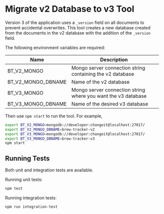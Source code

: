 # Migrate v2 Database to v3 Tool

Version 3 of the application uses a `_version` field on all documents to prevent accidental overwrites. This tool creates a new database created from the documents in the v2 database with the addition of the `_version` field.

The following environment variables are required:

| Name                   | Description                                                   |
| ---------------------- | ------------------------------------------------------------- |
| BT_V2_MONGO            | Mongo server connection string containing the v2 database     |
| BT_V2_MONGO_DBNAME     | Name of the v2 database                                       |
| BT_V3_MONGO            | Mongo server connection string where you want the v3 database |
| BT_V3_MONGO_DBNAME     | Name of the desired v3 database                               |

Then use `npm start` to run the tool. For example,

```bash
export BT_V2_MONGO=mongodb://developer:changeit@localhost:27017/
export BT_V2_MONGO_DBNAME=brew-tracker-v2
export BT_V3_MONGO=mongodb://developer:changeit@localhost:27017/
export BT_V3_MONGO_DBNAME=brew-tracker-v3
npm start
```

## Running Tests

Both unit and integration tests are available.

Running unit tests:

```bash
npm test
```

Running integration tests:
```bash
npm run integration-test
```
